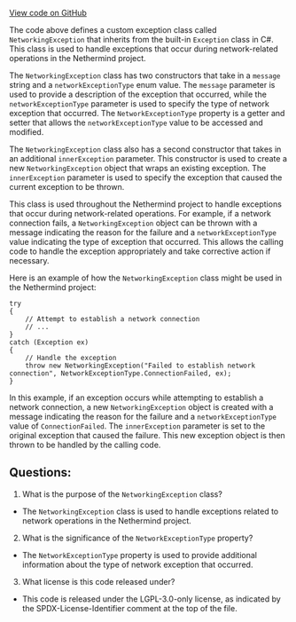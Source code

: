 [View code on GitHub](https://github.com/NethermindEth/nethermind/src/Nethermind/Nethermind.Network/NetworkingException.cs)

The code above defines a custom exception class called `NetworkingException` that inherits from the built-in `Exception` class in C#. This class is used to handle exceptions that occur during network-related operations in the Nethermind project.

The `NetworkingException` class has two constructors that take in a `message` string and a `networkExceptionType` enum value. The `message` parameter is used to provide a description of the exception that occurred, while the `networkExceptionType` parameter is used to specify the type of network exception that occurred. The `NetworkExceptionType` property is a getter and setter that allows the `networkExceptionType` value to be accessed and modified.

The `NetworkingException` class also has a second constructor that takes in an additional `innerException` parameter. This constructor is used to create a new `NetworkingException` object that wraps an existing exception. The `innerException` parameter is used to specify the exception that caused the current exception to be thrown.

This class is used throughout the Nethermind project to handle exceptions that occur during network-related operations. For example, if a network connection fails, a `NetworkingException` object can be thrown with a message indicating the reason for the failure and a `networkExceptionType` value indicating the type of exception that occurred. This allows the calling code to handle the exception appropriately and take corrective action if necessary.

Here is an example of how the `NetworkingException` class might be used in the Nethermind project:

```
try
{
    // Attempt to establish a network connection
    // ...
}
catch (Exception ex)
{
    // Handle the exception
    throw new NetworkingException("Failed to establish network connection", NetworkExceptionType.ConnectionFailed, ex);
}
```

In this example, if an exception occurs while attempting to establish a network connection, a new `NetworkingException` object is created with a message indicating the reason for the failure and a `networkExceptionType` value of `ConnectionFailed`. The `innerException` parameter is set to the original exception that caused the failure. This new exception object is then thrown to be handled by the calling code.
## Questions: 
 1. What is the purpose of the `NetworkingException` class?
- The `NetworkingException` class is used to handle exceptions related to network operations in the Nethermind project.

2. What is the significance of the `NetworkExceptionType` property?
- The `NetworkExceptionType` property is used to provide additional information about the type of network exception that occurred.

3. What license is this code released under?
- This code is released under the LGPL-3.0-only license, as indicated by the SPDX-License-Identifier comment at the top of the file.